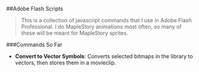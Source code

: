 ##Adobe Flash Scripts
>This is a collection of javascript commands that I use in Adobe Flash Professional.
>I do MapleStory animations most often, so many of these will be meant for MapleStory sprites.

###Commands So Far
-  **Convert to Vector Symbols**: Converts selected bitmaps in the library to vectors, then stores them in a movieclip.

